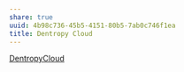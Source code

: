 ```yaml
---
share: true
uuid: 4b98c736-45b5-4151-80b5-7ab0c746f1ea
title: Dentropy Cloud
---
```

[DentropyCloud](/53b4819a-70af-4a7d-be7f-c79d3b1fa40a)
